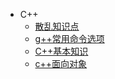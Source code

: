 * C++
   * [散乱知识点](散乱知识点.md)
   * [g++常用命令选项](g++常用命令选项.md)
   * [C++基本知识](C++基本知识/)
   * [c++面向对象](c++面向对象/)
